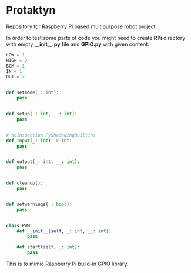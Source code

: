 # Protaktyn

Repository for Raspberry Pi based multipurpose robot project

In order to test some parts of code you might need to create **RPi** directory with empty **\_\_init\_\_.py** file
and **GPIO.py** with given content:

```python
LOW = 1
HIGH = 2
BCM = 1
IN = 1
OUT = 2


def setmode(_: int):
    pass


def setup(_: int, __: int):
    pass


# noinspection PyShadowingBuiltins
def input(_: int) -> int:
    pass


def output(_: int, __: int):
    pass


def cleanup():
    pass


def setwarnings(_: bool):
    pass


class PWM:
    def __init__(self, _: int, __: int):
        pass

    def start(self, _: int):
        pass
```

This is to mimic Raspberry Pi build-in GPIO library.